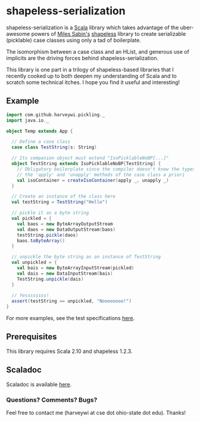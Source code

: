 shapeless-serialization
=======================

shapeless-serialization is a [Scala](http://www.scala-lang.org) library which
takes advantage of the uber-awesome powers of [Miles Sabin's](https://github.com/milessabin)
[shapeless](https://github.com/milessabin/shapeless) library to create 
serializable (picklable) case classes using only a tad of boilerplate.

The isomorphism between a case class and an HList, and generous use of implicits
are the driving forces behind shapeless-serialization.

This library is one part in a trilogy of shapeless-based libraries that I recently cooked up
to both deepen my understanding of Scala and to scratch some technical itches.
I hope you find it useful and interesting!

Example
--------------------------------

```scala
import com.github.harveywi.pickling._
import java.io._

object Temp extends App {

  // Define a case class
  case class TestString(s: String)

  // Its companion object must extend "IsoPicklableNoBP[...]"
  object TestString extends IsoPicklableNoBP[TestString] {
    // Obligatory boilerplate since the compiler doesn't know the types of
    // the 'apply' and 'unapply' methods of the case class a priori
    val isoContainer = createIsoContainer(apply _, unapply _)
  }

  // Create an instance of the class here
  val testString = TestString("Hello")

  // pickle it as a byte string
  val pickled = {
    val baos = new ByteArrayOutputStream
    val daos = new DataOutputStream(baos)
    testString.pickle(daos)
    baos.toByteArray()
  }

  // unpickle the byte string as an instance of TestString
  val unpickled = {
    val bais = new ByteArrayInputStream(pickled)
    val dais = new DataInputStream(bais)
    TestString.unpickle(dais)
  }
  
  // Yessssssss!
  assert(testString == unpickled, "Noooooooo!")
}
```

For more examples, see the test specifications [here](https://github.com/harveywi/shapeless-serialization/tree/master/src/test/com/github/harveywi/pickling).

Prerequisites
--------------------------------
This library requires Scala 2.10 and shapeless 1.2.3.

Scaladoc
--------------------------------
Scaladoc is available [here](http://www.aylasoftware.org/shapeless-serialization/).

### Questions?  Comments?  Bugs?
Feel free to contact me (harveywi at cse dot ohio-state dot edu).  Thanks!

